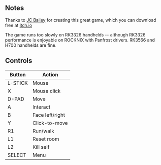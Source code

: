 ## Notes

Thanks to [JC Bailey](https://jc-bailey.itch.io) for creating this great game, which you can download free at [itch.io](https://jc-bailey.itch.io/deep-rune)

The game runs too slowly on RK3326 handhelds -- although RK3326 performance is enjoyable on ROCKNIX with Panfrost drivers. RK3566 and H700 handhelds are fine.


## Controls

| Button  | Action          |
| ------- | --------------- |
| L-STICK | Mouse           |
| X       | Mouse click     |
| D-PAD   | Move            |
| A       | Interact        |
| B       | Face left/right |
| Y       | Click-to-move   |
| R1      | Run/walk        |
| L1      | Reset room      |
| L2      | Kill self       |
| SELECT  | Menu            |
